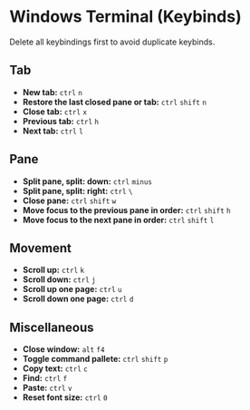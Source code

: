 # Windows Terminal (Keybinds)
Delete all keybindings first to avoid duplicate keybinds.

## Tab
- **New tab:** `ctrl` `n`
- **Restore the last closed pane or tab:** `ctrl` `shift` `n`
- **Close tab:** `ctrl` `x`
- **Previous tab:** `ctrl` `h`
- **Next tab:** `ctrl` `l`

## Pane
- **Split pane, split: down:** `ctrl` `minus`
- **Split pane, split: right:** `ctrl` `\`
- **Close pane:** `ctrl` `shift` `w`
- **Move focus to the previous pane in order:** `ctrl` `shift` `h`
- **Move focus to the next pane in order:** `ctrl` `shift` `l`

## Movement
- **Scroll up:** `ctrl` `k`
- **Scroll down:** `ctrl` `j`
- **Scroll up one page:** `ctrl` `u`
- **Scroll down one page:** `ctrl` `d`

## Miscellaneous
- **Close window:** `alt` `f4`
- **Toggle command pallete:** `ctrl` `shift` `p`
- **Copy text:** `ctrl` `c`
- **Find:** `ctrl` `f`
- **Paste:** `ctrl` `v`
- **Reset font size:** `ctrl` `0`
